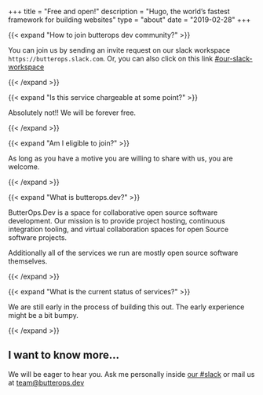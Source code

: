 
+++
title = "Free and open!"
description = "Hugo, the world’s fastest framework for building websites"
type = "about"
date = "2019-02-28"
+++

 <!--FAQ  -->
{{< expand "How to join butterops dev community?" >}}

You can join us by sending an invite request on our slack workspace `https://butterops.slack.com`.
Or, you can also click on this link [#our-slack-workspace](https://butterops.slack.com)

{{< /expand >}}

 <!--FAQ  -->
{{< expand "Is this service chargeable at some point?" >}}

Absolutely not!! We will be forever free.

{{< /expand >}}

 <!--FAQ  -->
{{< expand "Am I eligible to join?" >}}

As long as you have a motive you are willing to share with us, you are welcome.

{{< /expand >}}

 <!--FAQ  -->
{{< expand "What is butterops.dev?" >}}

ButterOps.Dev is a space for collaborative open source software development. Our mission is to provide project hosting, continuous integration tooling, and virtual collaboration spaces for open Source software projects.

Additionally all of the services we run are mostly open source software themselves.

{{< /expand >}}

 <!--FAQ  -->
{{< expand "What is the current status of services?" >}}

We are still early in the process of building this out. The early experience might be a bit bumpy.

{{< /expand >}}

## I want to know more...

We will be eager to hear you. Ask me personally inside [our #slack](https://butterops.slack.com) or mail us at  team@butterops.dev
